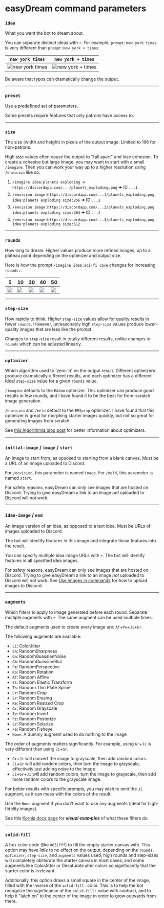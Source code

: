 # easyDream command parameters

### `idea`
What you want the bot to dream about.

You can separate distinct ideas with `+`. For example, `prompt:new york times` is very different than `prompt:new york + times`:

| `new york times` | `new york + times` |
| --- | --- |
| ![new york times](https://cdn.discordapp.com/attachments/872973086654332989/881661629186580510/new_york_times.png) | ![new york + times](https://cdn.discordapp.com/attachments/872973086654332989/881661131255607296/new_york__times.png) |

Be aware that typos can dramatically change the output.

-----

### `preset`
Use a predefined set of parameters.

Some presets require features that only patrons have access to.

-----

### `size`
The size (width and height) in pixels of the output image. Limited to 196 for non-patrons.

High size values often cause the output to "fall apart" and lose cohesion. To create a cohesive but large image, you may want to start with a small `/imagine`. Then you can work your way up to a higher resolution using `/envision` like so:
1. `/imagine idea:planets exploding` -> `https://discordapp.com/.../planets_exploding.png` 🠞 ID `...1`
2. `/envision image:https://discordapp.com/...1/planets_exploding.png idea:planets exploding size:256` 🠞 ID `...2`
3. `/envision image:https://discordapp.com/...2/planets_exploding.png idea:planets exploding size:384` 🠞 ID `...3`
4. `/envision image:https://discordapp.com/...3/planets_exploding.png idea:planets exploding size:512`

-----

### `rounds`
How long to dream. Higher values produce more refined images, up to a plateau point depending on the optimizer and output size.

Here is how the prompt `/imagine idea:sci-fi cave` changes for increasing `rounds:`:

| 5 | 10 | 30 | 40 | 50 |
| --- | --- | --- | --- | --- |
| ![](https://cdn.discordapp.com/attachments/872973086654332989/881662948043530270/sci-fi_cave.png) | ![](https://cdn.discordapp.com/attachments/872973086654332989/881663223231827968/sci-fi_cave.png) | ![](https://cdn.discordapp.com/attachments/872973086654332989/881663025600397382/sci-fi_cave.png) | ![](https://cdn.discordapp.com/attachments/872973086654332989/881663193901064202/sci-fi_cave.png) | ![](https://cdn.discordapp.com/attachments/872973086654332989/881663070877913088/sci-fi_cave.png) |

-----

### `step-size`
How rapidly to think. Higher `step-size` values allow for quality results in fewer `rounds`. However, unreasonably high `step-size` values produce lower-quality images that are less like the prompt.

Changes to `step-size` result in totally different results, unlike changes to `rounds` which can be adjusted linearly.

-----

### `optimizer`
Which algorithm used to 'zero-in' on the output result. Different optimizers produce dramatically different results, and each optimizer has a different ideal `step-size` value for a given `rounds` value.

`/imagine` defaults to the `RAdam` optimizer. This optimizer can produce good results in few rounds, and I have found it to be the best for from-scratch image generation.

`/envision` and `/meld` default to the `RMSprop` optimizer. I have found that this optimizer is great for morphing starter images quickly, but not so great for generating images from scratch.

See [this Algorithmia blog post](https://algorithmia.com/blog/introduction-to-optimizers) for better information about optimizers.

-----

### `initial-image` / `image` / `start`
An image to start from, as opposed to starting from a blank canvas. Must be a URL of an image uploaded to Discord.

For `/envision`, this parameter is named `image`. For `/meld`, this parameter is named `start`.

For safety reasons, easyDream can only see images that are hosted on Discord. Trying to give easyDream a link to an image *not* uploaded to Discord will not work.

-----

### `idea-image` / `end`
An image version of an idea, as opposed to a text idea. Must be URLs of images uploaded to Discord.

The bot will identify features in this image and integrate those features into the result.

You can specify multiple idea image URLs with `+`. The bot will identify features in all specified idea images.

For safety reasons, easyDream can only see images that are hosted on Discord. Trying to give easyDream a link to an image *not* uploaded to Discord will not work. See [Use images in commands](/easyDream#use-images-in-commands) for how to upload images to Discord.

-----

### `augments`
Which filters to apply to image generated before each round. Separate multiple augments with `+`. The same augment can be used multiple times.

The default augments used to create every image are: `Af`+`Pe`+`Ji`+`Er`.

The following augments are available:
- `Ji`: ColorJitter
- `Sh`: RandomSharpness
- `Gn`: RandomGuassianNoise
- `Gb`: RandomGuassianBlur
- `Pe`: RandomPerspective
- `Ro`: Random Rotation
- `Af`: Random Affine
- `Et`: Random Elastic Transform
- `Ts`: Random Thin Plate Spline
- `Cr`: Random Crop
- `Er`: Random Erasing
- `Re`: Random Resized Crop
- `Gr`: Random Grayscale
- `Iv`: Random Invert
- `Pz`: Random Posterize
- `Sz`: Random Solarize
- `Fe`: Random Fisheye
- `None`: A dummy augment used to do nothing to the image

The order of augments matters significantly. For example, using `Gr`+`Ji` is very different than using `Ji`+`Gr`.
- `Gr`+`Ji` will convert the image to grayscale, then add random colors.
- `Ji`+`Gr` will add random colors, then turn the image to grayscale, effectively just adding noise to the image.
- `Ji`+`Gr`+`Ji` will add random colors, turn the image to grayscale, then add more random colors to the grayscale image.

For better results with specific prompts, you may wish to omit the `Ji` augment, as it can mess with the colors of the result.

Use the `None` augment if you don't want to use any augments (ideal for high-fidelity images).

See this [Kornia docs page](https://kornia.readthedocs.io/en/latest/augmentation.module.html) for ***visual examples*** of what these filters do.

-----

### `solid-fill`
A hex color code (like `#651fff`) to fill the empty starter canvas with. This option may have little to no effect on the output, depending on the `rounds`, `optimizer`, `step-size`, and `augments` values used; high rounds and step-sizes will completely obliterate the starter canvas in most cases, and some augments like ColorJitter or Desaturate alter colors so significantly that the starter color is irrelevant.

Additionally, this option draws a small square in the center of the image, filled with the inverse of the `solid-fill:` color. This is to help the bot recognize the significance of the `solid-fill:` value with contrast, and to help it "latch on" to the center of the image in order to grow outwards from there.
